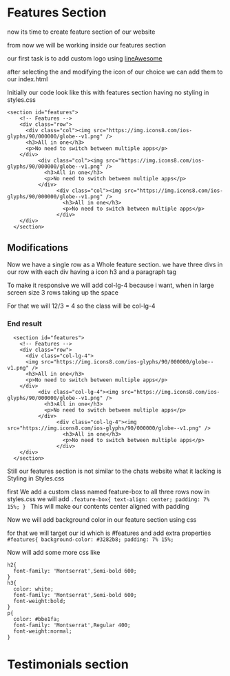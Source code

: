 # Features Section
now its time to create feature section of our website

from now we will be working inside our features section 

our first task is to add custom logo using [lineAwesome](https://icons8.com/line-awesome)

after selecting the and modifying the icon of our choice we can add them to our index.html

Initially our code look like this with features section having no styling in styles.css

```
<section id="features">
    <!-- Features -->
    <div class="row">
      <div class="col"><img src="https://img.icons8.com/ios-glyphs/90/000000/globe--v1.png" />
      <h3>All in one</h3>
      <p>No need to switch between multiple apps</p>
    </div>
          <div class="col"><img src="https://img.icons8.com/ios-glyphs/90/000000/globe--v1.png" />
            <h3>All in one</h3>
            <p>No need to switch between multiple apps</p>
          </div>
                <div class="col"><img src="https://img.icons8.com/ios-glyphs/90/000000/globe--v1.png" />
                  <h3>All in one</h3>
                  <p>No need to switch between multiple apps</p>
                </div>
    </div>
  </section>
```

## Modifications
Now we have a single row as a Whole feature section.
we have three divs in our row with each div having a icon h3 and a paragraph tag

To make it responsive we will add col-lg-4 because i want, when in large screen size 3 rows taking up the space 

For that we will 12/3 = 4 so the class will be col-lg-4

### End result

```
  <section id="features">
    <!-- Features -->
    <div class="row">
      <div class="col-lg-4">
      <img src="https://img.icons8.com/ios-glyphs/90/000000/globe--v1.png" />
      <h3>All in one</h3>
      <p>No need to switch between multiple apps</p>
    </div>
          <div class="col-lg-4"><img src="https://img.icons8.com/ios-glyphs/90/000000/globe--v1.png" />
            <h3>All in one</h3>
            <p>No need to switch between multiple apps</p>
          </div>
                <div class="col-lg-4"><img src="https://img.icons8.com/ios-glyphs/90/000000/globe--v1.png" />
                  <h3>All in one</h3>
                  <p>No need to switch between multiple apps</p>
                </div>
    </div>
  </section>
```

Still our features section is not similar to the chats website
what it lacking is Styling in Styles.css

first We add a custom class named feature-box to all three rows 
now in styles.css we will add
`.feature-box{
  text-align: center;
  padding: 7% 15%;
}
` 
This will make our contents center aligned with padding 

Now we will add background color in our feature section using css

for that we will target our id which is #features and add extra properties 
`#features{
  background-color: #3282b8;
  padding: 7% 15%;
`

Now will add some more css like
```
h2{
  font-family: 'Montserrat',Semi-bold 600;
}
h3{
  color: white;
  font-family: 'Montserrat',Semi-bold 600;
  font-weight:bold;
}
p{
  color: #bbe1fa;
  font-family: 'Montserrat',Regular 400;
  font-weight:normal;
}
```

# Testimonials section 




